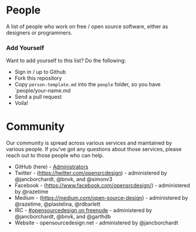 People
=====

A list of people who work on free / open source software, either as designers or programmers.

### Add Yourself

Want to add yourself to this list? Do the following:

* Sign in / up to Github
* Fork this repository
* Copy `person-template.md` into the `people` folder, so you have `people/your-name.md
* Send a pull request
* Voila!

Community
=========

Our community is spread across various services and maintained by various people. If you've got any questions about those services, please reach out to those people who can help.

* GitHub (here) - [Administrators](https://github.com/orgs/opensourcedesign/people?utf8=%E2%9C%93&query=role%3Aowner+)
* Twitter - (https://twitter.com/opensrcdesign) - administered by @jancborchardt, @bnvk, and @simonv3
* Facebook - (https://www.facebook.com/opensrcdesign/) - administered by @razetime
* Medium - (https://medium.com/open-source-design) - administered by @razetime, @plastelina, @rdbarlett
* IRC - [#opensourcedesign on freenode](http://chat.opensourcedesign.net/) - administered by @jancborchardt, @bnvk, and @garthdb
* Website - opensourcedesign.net - administered by @jancborchardt
